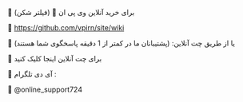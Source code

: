 💚 برای خرید آنلاین وی پی ان 🚀 (فیلتر شکن) 

🔆 https://github.com/vpirn/site/wiki


💛 یا از طریق چت آنلاین: (پشتیبانان ما در کمتر از 1 دقیقه پاسخگوی شما هستند)

🔆 برای چت آنلاین اینجا کلیک کنید


🤍 آی دی تلگرام :

🔆 @online_support724

